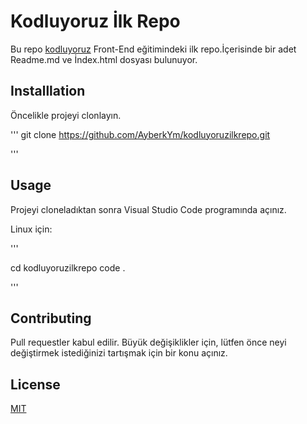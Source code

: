 # Kodluyoruz İlk Repo
Bu repo [kodluyoruz](https://www.kodluyoruz.org) Front-End eğitimindeki ilk repo.İçerisinde bir adet Readme.md ve İndex.html dosyası bulunuyor.

## Installlation
 Öncelikle projeyi clonlayın.
 
 '''
 git clone https://github.com/AyberkYm/kodluyoruzilkrepo.git
 
 '''

## Usage
Projeyi cloneladıktan sonra Visual Studio Code programında açınız.

Linux için:

'''

cd kodluyoruzilkrepo
code .

'''
## Contributing
Pull requestler kabul edilir. Büyük değişiklikler için, lütfen önce neyi değiştirmek istediğinizi tartışmak için bir konu açınız.
## License
[MIT](https://choosealicense.com/licenses/mit/)
